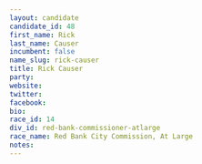 ```yaml
---
layout: candidate
candidate_id: 48
first_name: Rick
last_name: Causer
incumbent: false
name_slug: rick-causer
title: Rick Causer
party: 
website: 
twitter: 
facebook: 
bio: 
race_id: 14
div_id: red-bank-commissioner-atlarge
race_name: Red Bank City Commission, At Large
notes: 
---
```

